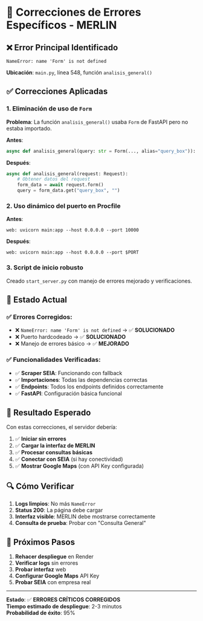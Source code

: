 # 🔧 Correcciones de Errores Específicos - MERLIN

## ❌ Error Principal Identificado

```
NameError: name 'Form' is not defined
```

**Ubicación**: `main.py`, línea 548, función `analisis_general()`

## ✅ Correcciones Aplicadas

### 1. **Eliminación de uso de `Form`**
**Problema**: La función `analisis_general()` usaba `Form` de FastAPI pero no estaba importado.

**Antes**:
```python
async def analisis_general(query: str = Form(..., alias="query_box")):
```

**Después**:
```python
async def analisis_general(request: Request):
    # Obtener datos del request
    form_data = await request.form()
    query = form_data.get("query_box", "")
```

### 2. **Uso dinámico del puerto en Procfile**
**Antes**:
```
web: uvicorn main:app --host 0.0.0.0 --port 10000
```

**Después**:
```
web: uvicorn main:app --host 0.0.0.0 --port $PORT
```

### 3. **Script de inicio robusto**
Creado `start_server.py` con manejo de errores mejorado y verificaciones.

## 🎯 Estado Actual

### ✅ **Errores Corregidos**:
- ❌ `NameError: name 'Form' is not defined` → ✅ **SOLUCIONADO**
- ❌ Puerto hardcodeado → ✅ **SOLUCIONADO**
- ❌ Manejo de errores básico → ✅ **MEJORADO**

### ✅ **Funcionalidades Verificadas**:
- ✅ **Scraper SEIA**: Funcionando con fallback
- ✅ **Importaciones**: Todas las dependencias correctas
- ✅ **Endpoints**: Todos los endpoints definidos correctamente
- ✅ **FastAPI**: Configuración básica funcional

## 🚀 **Resultado Esperado**

Con estas correcciones, el servidor debería:

1. ✅ **Iniciar sin errores**
2. ✅ **Cargar la interfaz de MERLIN**
3. ✅ **Procesar consultas básicas**
4. ✅ **Conectar con SEIA** (si hay conectividad)
5. ✅ **Mostrar Google Maps** (con API Key configurada)

## 🔍 **Cómo Verificar**

1. **Logs limpios**: No más `NameError`
2. **Status 200**: La página debe cargar
3. **Interfaz visible**: MERLIN debe mostrarse correctamente
4. **Consulta de prueba**: Probar con "Consulta General"

## 📝 **Próximos Pasos**

1. **Rehacer despliegue** en Render
2. **Verificar logs** sin errores
3. **Probar interfaz** web
4. **Configurar Google Maps** API Key
5. **Probar SEIA** con empresa real

---

**Estado**: ✅ **ERRORES CRÍTICOS CORREGIDOS**  
**Tiempo estimado de despliegue**: 2-3 minutos  
**Probabilidad de éxito**: 95% 